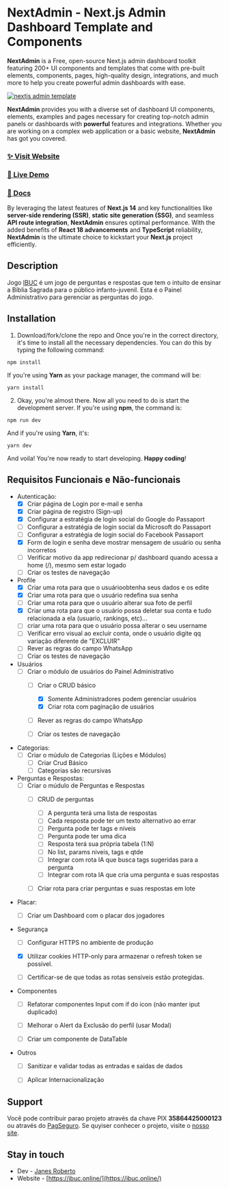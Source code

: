 # NextAdmin - Next.js Admin Dashboard Template and Components

**NextAdmin** is a Free, open-source Next.js admin dashboard toolkit featuring 200+ UI components and templates that come with pre-built elements, components, pages, high-quality design, integrations, and much more to help you create powerful admin dashboards with ease.


[![nextjs admin template](https://cdn.pimjo.com/nextadmin-2.png)](https://nextadmin.co/)


**NextAdmin** provides you with a diverse set of dashboard UI components, elements, examples and pages necessary for creating top-notch admin panels or dashboards with **powerful** features and integrations. Whether you are working on a complex web application or a basic website, **NextAdmin** has got you covered.

### [✨ Visit Website](https://nextadmin.co/)
### [🚀 Live Demo](https://demo.nextadmin.co/)
### [📖 Docs](https://docs.nextadmin.co/)

By leveraging the latest features of **Next.js 14** and key functionalities like **server-side rendering (SSR)**, **static site generation (SSG)**, and seamless **API route integration**, **NextAdmin** ensures optimal performance. With the added benefits of **React 18 advancements** and **TypeScript** reliability, **NextAdmin** is the ultimate choice to kickstart your **Next.js** project efficiently.

## Description

Jogo [IBUC](https://ibuc.online) é um jogo de perguntas e respostas que tem o intuito de ensinar a Bíblia Sagrada para o público infanto-juvenil. Esta é o Painel Administrativo para gerenciar as perguntas do jogo.

## Installation

1. Download/fork/clone the repo and Once you're in the correct directory, it's time to install all the necessary dependencies. You can do this by typing the following command:

```
npm install
```
If you're using **Yarn** as your package manager, the command will be:

```
yarn install
```

2. Okay, you're almost there. Now all you need to do is start the development server. If you're using **npm**, the command is:

```
npm run dev
```
And if you're using **Yarn**, it's:

```
yarn dev
```

And voila! You're now ready to start developing. **Happy coding**!

## Requisitos Funcionais e Não-funcionais

- Autenticação:
  - [x] Criar página de Login por e-mail e senha
  - [x] Criar página de registro (Sign-up)
  - [x] Configurar a estratégia de login social do Google do Passaport
  - [ ] Configurar a estratégia de login social da Microsoft do Passaport
  - [ ] Configurar a estratégia de login social do Facebook Passaport
  - [x] Form de login e senha deve mostrar mensagem de usuário ou senha incorretos
  - [ ] Verificar motivo da app redirecionar p/ dashboard quando acessa a home (/), mesmo sem estar logado
  - [ ] Criar os testes de navegação

- Profile
  - [x] Criar uma rota para que o usuárioobtenha seus dados e os edite
  - [x] Criar uma rota para que o usuário redefina sua senha
  - [ ] Criar uma rota para que o usuário alterar sua foto de perfil
  - [x] Criar uma rota para que o usuário possa deletar sua conta e tudo relacionada a ela (usuario, rankings, etc)...
  - [ ] criar uma rota para que o usuário possa alterar o seu username
  - [ ] Verificar erro visual ao excluir conta, onde o usuário digite qq variação diferente de "EXCLUIR"
  - [ ] Rever as regras do campo WhatsApp
  - [ ] Criar os testes de navegação

- Usuários
  - [ ] Criar o módulo de usuários do Painel Administrativo
    - [ ] Criar o CRUD básico
      - [x] Somente Administradores podem gerenciar usuários
      - [x] Criar rota com paginação de usuários
    - [ ] Rever as regras do campo WhatsApp
    - [ ] Criar os testes de navegação


- Categorias:
  - [ ] Criar o múdulo de Categorias (Lições e Módulos)
    - [ ] Criar Crud Básico
    - [ ] Categorias são recursivas

- Perguntas e Respostas:
  - [ ] Criar o múdulo de Perguntas e Respostas
    - [ ] CRUD de perguntas
      - [ ] A pergunta terá uma lista de respostas
      - [ ] Cada resposta pode ter um texto alternativo ao errar
      - [ ] Pergunta pode ter tags e níveis
      - [ ] Pergunta pode ter uma dica
      - [ ] Resposta terá sua própria tabela (1:N)
      - [ ] No list, params niveis, tags e qtde
      - [ ] Integrar com rota IA que busca tags sugeridas para a pergunta
      - [ ] Integrar com rota IA que cria uma pergunta e suas respostas
    - [ ] Criar rota para criar perguntas e suas respostas em lote


- Placar:
  - [ ] Criar um Dashboard com o placar dos jogadores


- Segurança
  - [ ] Configurar HTTPS no ambiente de produção
  - [x] Utilizar cookies HTTP-only para armazenar o refresh token se possível.
  - [ ] Certificar-se de que todas as rotas sensíveis estão protegidas.


- Componentes
  - [ ] Refatorar componentes Input com if do icon (não manter iput duplicado)
  - [ ] Melhorar o Alert da Exclusão do perfil (usar Modal)
  - [ ] Criar um componente de DataTable


- Outros
  - [ ] Sanitizar e validar todas as entradas e saídas de dados
  - [ ] Aplicar Internacionalização


## Support

Você pode contribuir parao projeto através da chave PIX <b>35864425000123</b> ou através do [PagSeguro](https://pagseguro.uol.com.br/checkout/nc/nl/donation/sender-identification.jhtml?t=9e355ebc4bbb1c1433326954af3fe964c566452b95b21ce6b6df753a307b0f44&e=true).  Se quyiser conhecer o projeto, visite o [nosso site](https://ibuc.online).

## Stay in touch

- Dev - [Janes Roberto](https://www.linkedin.com/in/janes-roberto-da-costa/)
- Website - [https://ibuc.online/](https://ibuc.online/)
